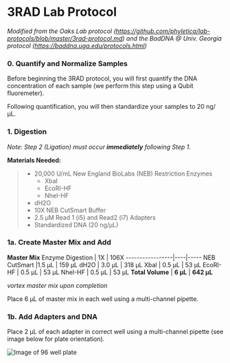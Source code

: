 # 3RAD Lab Protocol
*Modified from the Oaks Lab protocol (https://github.com/phyletica/lab-protocols/blob/master/3rad-protocol.md)
and the BadDNA @ Univ. Georgia protocol (https://baddna.uga.edu/protocols.html)*

### 0. Quantify and Normalize Samples
Before beginning the 3RAD protocol, you will first quantify the DNA concentration of each sample
(we perform this step using a Qubit fluoremeter).

Following quantification, you will then standardize your samples to 20 ng/µL.

### 1. Digestion
*Note: Step 2 (Ligation) must occur **immediately** following Step 1.*

**Materials Needed:**
> * 20,000 U/mL New England BioLabs (NEB) Restriction Enzymes
>   * XbaI
>   * EcoRI-HF
>   * NheI-HF
> * dH2O
> * 10X NEB CutSmart Buffer
> * 2.5 µM Read 1 (i5) and Read2 (i7) Adapters
> * Standardized DNA (20 ng/µL)


### 1a. Create Master Mix and Add
**Master Mix**
Enzyme Digestion | 1X | 106X
-----------------|----|-----
NEB CutSmart     |1.5 µL | 159 µL
dH2O | 3.0 µL | 318 µL
XbaI | 0.5 µL | 53 µL
EcoRI-HF | 0.5 µL | 53 µL
NheI-HF | 0.5 µL | 53 µL
**Total Volume** | **6 µL** | **642 µL**

*vortex master mix upon completion*

Place 6 µL of master mix in each well using a multi-channel pipette.

### 1b. Add Adapters and DNA
Place 2 µL of each adapter in correct well using a multi-channel pipette
(see image below for plate orientation).

![Image of 96 well plate](https://ballyabio.com/wp-content/uploads/2020/12/96-well-plate-template.jpg)

